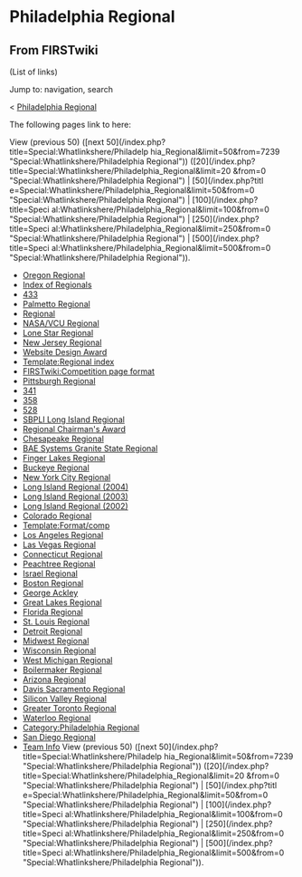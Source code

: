 # Philadelphia Regional

## From FIRSTwiki

(List of links)

Jump to: navigation, search

< [Philadelphia Regional](/index.php?title=Philadelphia_Regional&redirect=no "Philadelphia
Regional")

The following pages link to here:

View (previous 50) ([next 50](/index.php?title=Special:Whatlinkshere/Philadelp
hia_Regional&limit=50&from=7239 "Special:Whatlinkshere/Philadelphia Regional")) ([20](/index.php?title=Special:Whatlinkshere/Philadelphia_Regional&limit=20
&from=0 "Special:Whatlinkshere/Philadelphia Regional") | [50](/index.php?titl
e=Special:Whatlinkshere/Philadelphia_Regional&limit=50&from=0 "Special:Whatlinkshere/Philadelphia Regional") | [100](/index.php?title=Speci
al:Whatlinkshere/Philadelphia_Regional&limit=100&from=0 "Special:Whatlinkshere/Philadelphia Regional") | [250](/index.php?title=Speci
al:Whatlinkshere/Philadelphia_Regional&limit=250&from=0 "Special:Whatlinkshere/Philadelphia Regional") | [500](/index.php?title=Speci
al:Whatlinkshere/Philadelphia_Regional&limit=500&from=0 "Special:Whatlinkshere/Philadelphia Regional")).

- [Oregon Regional](Oregon_Regional "Oregon Regional")
- [Index of Regionals](Index_of_Regionals "Index of Regionals")
- [433](433 "433")
- [Palmetto Regional](Palmetto_Regional "Palmetto Regional")
- [Regional](Regional "Regional")
- [NASA/VCU Regional](NASA/VCU_Regional "NASA/VCU Regional")
- [Lone Star Regional](Lone_Star_Regional "Lone Star Regional")
- [New Jersey Regional](New_Jersey_Regional "New Jersey Regional")
- [Website Design Award](Website_Design_Award "Website Design Award")
- [Template:Regional index](Template:Regional_index "Template:Regional index")
- [FIRSTwiki:Competition page format](FIRSTwiki:Competition_page_format "FIRSTwiki:Competition page format")
- [Pittsburgh Regional](Pittsburgh_Regional "Pittsburgh Regional")
- [341](341 "341")
- [358](358 "358")
- [528](528 "528")
- [SBPLI Long Island Regional](SBPLI_Long_Island_Regional "SBPLI Long Island Regional")
- [Regional Chairman's Award](Regional_Chairman%27s_Award "Regional Chairman's Award")
- [Chesapeake Regional](Chesapeake_Regional "Chesapeake Regional")
- [BAE Systems Granite State Regional](BAE_Systems_Granite_State_Regional "BAE Systems Granite State Regional")
- [Finger Lakes Regional](Finger_Lakes_Regional "Finger Lakes Regional")
- [Buckeye Regional](Buckeye_Regional "Buckeye Regional")
- [New York City Regional](New_York_City_Regional "New York City Regional")
- [Long Island Regional (2004)](Long_Island_Regional_%282004%29 "Long Island Regional \(2004\)")
- [Long Island Regional (2003)](Long_Island_Regional_%282003%29 "Long Island Regional \(2003\)")
- [Long Island Regional (2002)](Long_Island_Regional_%282002%29 "Long Island Regional \(2002\)")
- [Colorado Regional](Colorado_Regional "Colorado Regional")
- [Template:Format/comp](Template:Format/comp "Template:Format/comp")
- [Los Angeles Regional](Los_Angeles_Regional "Los Angeles Regional")
- [Las Vegas Regional](Las_Vegas_Regional "Las Vegas Regional")
- [Connecticut Regional](Connecticut_Regional "Connecticut Regional")
- [Peachtree Regional](Peachtree_Regional "Peachtree Regional")
- [Israel Regional](Israel_Regional "Israel Regional")
- [Boston Regional](Boston_Regional "Boston Regional")
- [George Ackley](George_Ackley "George Ackley")
- [Great Lakes Regional](Great_Lakes_Regional "Great Lakes Regional")
- [Florida Regional](Florida_Regional "Florida Regional")
- [St. Louis Regional](St._Louis_Regional "St. Louis Regional")
- [Detroit Regional](Detroit_Regional "Detroit Regional")
- [Midwest Regional](Midwest_Regional "Midwest Regional")
- [Wisconsin Regional](Wisconsin_Regional "Wisconsin Regional")
- [West Michigan Regional](West_Michigan_Regional "West Michigan Regional")
- [Boilermaker Regional](Boilermaker_Regional "Boilermaker Regional")
- [Arizona Regional](Arizona_Regional "Arizona Regional")
- [Davis Sacramento Regional](Davis_Sacramento_Regional "Davis Sacramento Regional")
- [Silicon Valley Regional](Silicon_Valley_Regional "Silicon Valley Regional")
- [Greater Toronto Regional](Greater_Toronto_Regional "Greater Toronto Regional")
- [Waterloo Regional](Waterloo_Regional "Waterloo Regional")
- [Category:Philadelphia Regional](Category:Philadelphia_Regional "Category:Philadelphia Regional")
- [San Diego Regional](San_Diego_Regional "San Diego Regional")
- [Team Info](Team_Info "Team Info") View (previous 50) ([next 50](/index.php?title=Special:Whatlinkshere/Philadelp
  hia_Regional&limit=50&from=7239 "Special:Whatlinkshere/Philadelphia Regional")) ([20](/index.php?title=Special:Whatlinkshere/Philadelphia_Regional&limit=20
  &from=0 "Special:Whatlinkshere/Philadelphia Regional") | [50](/index.php?titl
  e=Special:Whatlinkshere/Philadelphia_Regional&limit=50&from=0 "Special:Whatlinkshere/Philadelphia Regional") | [100](/index.php?title=Speci
  al:Whatlinkshere/Philadelphia_Regional&limit=100&from=0 "Special:Whatlinkshere/Philadelphia Regional") | [250](/index.php?title=Speci
  al:Whatlinkshere/Philadelphia_Regional&limit=250&from=0 "Special:Whatlinkshere/Philadelphia Regional") | [500](/index.php?title=Speci
  al:Whatlinkshere/Philadelphia_Regional&limit=500&from=0 "Special:Whatlinkshere/Philadelphia Regional")).
